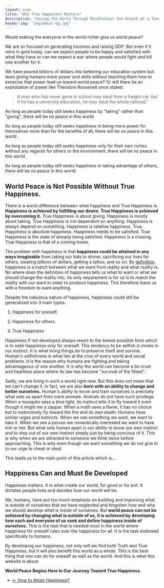 ```yaml
---
layout: page
title: "Why True Happiness Matters"
description: "Saving the World Through Mindfulness One Breath At a Time"
header-img: "img/about-bg.jpg"
---
```


Would making the everyone in the world richer give us world peace? 

We are so focused on generating incomes and raising GDP. But even if it rains in gold today, can we expect people to be happy and satisfied with what they have or can we expect a war where people would fight and kill one another for it. 

<!-- We believe in making the world better and more efficient through technology. But even if we all have the best and latest technology in our hands, would that give us world peace?
 -->
We have poured billions of dollars into bettering our education system but does giving humans more power and skills without teaching them how to excecise that power lead us toward world peace? Or will there be an exploitation of power like Theodore Roosevelt once stated:

<blockquote>A man who has never gone to school may steal from a freight car; but if he has a university education, he may steal the whole railroad."</blockquote>

As long as people today still seeks happiness by "taking" rather than "giving", there will be no peace in this world.

As long as people today still seeks happiness in being more power for themselves more than for the benefits of all, there will be no peace in this world.

As long as people today still seeks happiness only for their own riches without any regards for others or the environment, there will be no peace in this world.

As long as people today still seeks happiness in taking advantage of others, there will be no peace in this world.

<h2>World Peace is Not Possible Without True Happiness.</h2>

There is a world difference between what happiness and True Happiness is. <strong>Happiness is achieved by fulfilling our desire. True Happiness is achieved by overcoming it.</strong> True Happiness is about giving. Happiness is mostly about taking. True Happiness is not dependent on anything. Happiness is always depend on something. Happiness is relative happiness. True Happiness is absolute happiness. Happiness needs to be satisfied. True Happiness is the state of already being satisfied. Happiness is a chasing. True Happiness is that of a coming home. 

The problem with happiness is that <strong>happiness could be attained in any ways imaginable</strong> from taking our kids to dinner, sacrificing our lives for others, stealing billions of dollars, getting a tattoo, and so on. By <a href="/principles_of_happiness/what_is_happiness">definition</a>, happiness is a match between what we want from reality and what reality is. No where does the definition of happiness tells us what to want or what we should change the reality into. Its only requirement is for us is to match the reality with our want in order to produce happiness. This therefore leave us with a freedom to want anything.

Despite the nebulous nature of happiness, happiness could still be generalized into 3 main types.

1. Happiness for oneself.

2. Happiness for others.

3. True Happiness

Happiness if not developed always resort to the lowest possible form which is to seek happiness only for oneself. This tendency to be selfish is innate in our instinct. It is what living things do to preserve itself and survive. Human's selfishness is what lies at the crux of every world and social problems. It is the reason why humans are fighting and taking advantageous of one another. It is why the world can become a be cruel and heartless place where its law has become "survival of the fittest".

Sadly, we are living in such a world right now. But this does not mean that we can't change it. In fact, we are also <strong>born with an ability to change and better ourselves.</strong> Human's ability to know and train ourselves is precisely what sets us apart from mere animals. Animals do not have such privilege. When a mosquito sees a blue light, its instinct tells it to fly toward it even though it might me a zapper. When a moth sees a flame, it has no choice but to instinctively fly toward the fire and its own death. Humans have similar urges and instincts. When we see something we want, we want to take it. When we see a person we romantically interested we want to have him or her. But what sets human apart is our ability to know our own instinct and to step out of our own instinct simply just by being concious of it. This is why when we are attracted to someone we think twice before approaching. This is why even though we want something we do not give in to our urge to cheat or steal.

This leads us to the main point of this article which is...

<h2>Happiness Can and Must Be Developed</h2>

Happiness matters. It is what create our world, for good or for evil. It dictates people lives and decides how our world will be. 

We, humans, have put too much emphasis on building and improving what is outside of ourselves that we have neglected and forgotten how and why we should develop what is inside of ourselves. But <strong>world peace can not be achieved by changing what is outside of us, it is achieved by developing how each and everyone of us seek and define happiness inside of ourselves.</strong> This is the task that is needed most in the world where happiness for oneself rules over the happiness for all. It is the task endowed specifically to humans.

By developing our happiness, not only will we find both Truth and True Happiness, but it will also benefit this world as a whole. This is the best thing that one can do for oneself as well as the world. And this is what this website is about.

<strong class="float-center text-center">World Peace Begins Here In Our Journey Toward True Happiness.</strong>

<div>
	<ul class="pager">
                      <li class="previous">
                      	<a href="/principles_of_happiness/how_of_happiness" data-toggle="tooltip" data-placement="top" title="">&larr; How to Attain Happiness?</a>
                      </li>
<!--                     <li class="next">
                        <a href="/" data-toggle="tooltip" data-placement="top" title="True Happiness">Let's Begin</a>
                      </li> -->
                    </ul>
                  </div>